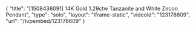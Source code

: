 {
    "title": "[1508436091] 14K Gold 1.29ctw Tanzanite and White Zircon Pendant",
    "type": "solo",
    "layout": "iframe-static",
    "videoId": "123178609",
    "url": "\/tvpembed\/123178609"
}